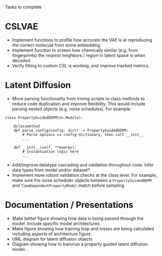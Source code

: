 Tasks to complete

# CSLVAE
- Implement functions to profile how accurate the VAE is at reproducing the correct molecule from some embedding.
- Implement function to screen how chemically similar (e.g. from fingerprints) the nearest neighbors / region in latent space is when decoded.
- Verify fitting to custom CSL is working, and improve tracked metrics.

# Latent Diffusion
-  Move parsing functionality from trining scripts to class methods to reduce code duplication and improve flexibility. This would include parsing nested objects (e.g. noise schedules). For example:
```
class PropertyGuidedDDPM(nn.Module):

    @classmethod
    def parse_config(config: dict) -> PropertyGuidedDDPM:
        # Parse options in config dictionary, then call __init__
        ...

    def __init__(self, **kwargs):
        # Instantiation logic here
        ...
```
- Add/improve datatype cascading and validation throughout code. Infer data types from model and/or dataset?
- Implement more robust validation checks at the class level. For example, make sure the noise scheduler objects between a `PropertyGuidedDDPM` and `TimeDependentPropertyModel` match before sampling

# Documentation / Presentations
- Make better figure showing how data is being passed through the model. Include specific model architectures.
- Make figure showing how training loop and losses are being calculated including aspects of architecture figure.
- UML diagram for latent diffusion objects
- Diagram showing how to train/run a property guided latent diffusion model.